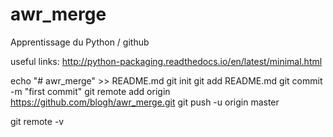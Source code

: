 # awr_merge

Apprentissage du Python / github

useful links:
http://python-packaging.readthedocs.io/en/latest/minimal.html

echo "# awr_merge" >> README.md
git init
git add README.md
git commit -m "first commit"
git remote add origin https://github.com/blogh/awr_merge.git
git push -u origin master



git remote -v
